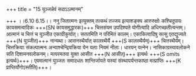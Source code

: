 +++
title = "15 युञ्जन्नेवं सदाऽऽत्मानम्"

+++
।।6.10 6.15।। ननु जितात्मनः इत्युक्तम् तत्कथं तज्जय इत्याशङ्क्य आरुरुक्षोः कश्चिदुपायः कायसमत्वादिकः +++(SN कायसमुद्धारकः)+++ चित्तसंयम उपदिश्यते योगीत्यादि अधिगच्छतीत्यन्तम्। आत्मानं च चित्तं च युञ्जीत एकाग्रीकुर्यात्। सततमिति न परिमितं कालम्। एकाकित्वादिषु सत्सु एतद्युज्यते +++(N युञ्जीत)+++ नान्यथा। आसनस्थैर्यात् कालस्थैर्ये +++(S कालस्थैर्यम्)+++ चित्तस्थैर्यम्। चित्तक्रियाः संकल्पात्मनः अन्याश्चेन्द्रियक्रिया येन यताः नियमं नीताः। धारयन् यत्नेन। नासिकाग्रस्यावलोकने सति दिशामनवलोकनम्। मत्परमतया युक्त आसीत +++(N आसीत्)+++ इत्यर्थः +++(S omits इत्यर्थः)+++। एवमात्मानं युञ्जतः समादधतः शान्तिर्जायते यस्यां संस्थापर्यन्तकाष्ठा मत्प्राप्तिः +++(K प्राप्तिर्योगोऽस्तीति)+++।
